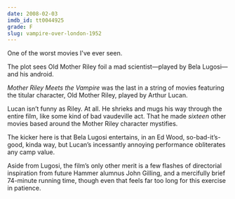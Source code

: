 ```yaml
---
date: 2008-02-03
imdb_id: tt0044925
grade: F
slug: vampire-over-london-1952
---
```


One of the worst movies I've ever seen.

The plot sees Old Mother Riley foil a mad scientist—played by Bela Lugosi—and his android.

_Mother Riley Meets the Vampire_ was the last in a string of movies featuring the titular character, Old Mother Riley, played by Arthur Lucan.

Lucan isn’t funny as Riley. At all. He shrieks and mugs his way through the entire film, like some kind of bad vaudeville act. That he made _sixteen_ other movies based around the Mother Riley character mystifies.

The kicker here is that Bela Lugosi entertains, in an Ed Wood, so-bad-it’s-good, kinda way, but Lucan’s incessantly annoying performance obliterates any camp value.

Aside from Lugosi, the film’s only other merit is a few flashes of directorial inspiration from future Hammer alumnus John Gilling, and a mercifully brief 74-minute running time, though even that feels far too long for this exercise in patience.
